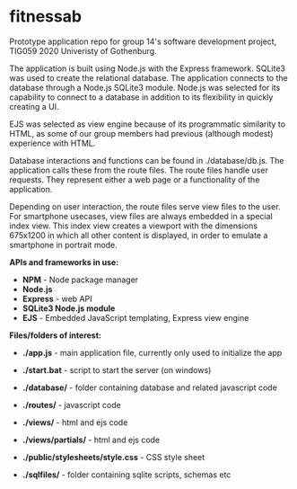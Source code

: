 # fitnessab
 
Prototype application repo for group 14's software development project, TIG059 2020 Univeristy of Gothenburg.  
  
The application is built using Node.js with the Express framework. SQLite3 was used to create the relational database. The application connects to the database through a Node.js SQLite3 module. Node.js was selected for its capability to connect to a database in addition to its flexibility in quickly creating a UI.  
  
EJS was selected as view engine because of its programmatic similarity to HTML, as some of our group members had previous (although modest) experience with HTML.  
  
Database interactions and functions can be found in ./database/db.js. The application calls these from the route files. The route files handle user requests. They represent either a web page or a functionality of the application. 

Depending on user interaction, the route files serve view files to the user. For smartphone usecases, view files are always embedded in a special index view. This index view creates a viewport with the dimensions 675x1200 in which all other content is displayed, in order to emulate a smartphone in portrait mode.
  
**APIs and frameworks in use:**  
  
*   **NPM** - Node package manager  
*   **Node.js**  
*   **Express** - web API  
*   **SQLite3 Node.js module**  
*   **EJS** - Embedded JavaScript templating, Express view engine  

**Files/folders of interest:**  
  
*   **./app.js** - main application file, currently only used to initialize the app  
*   **./start.bat** - script to start the server (on windows)  
  
*   **./database/** - folder containing database and related javascript code  
*   **./routes/** - javascript code  
*   **./views/** - html and ejs code  
*   **./views/partials/** - html and ejs code  
*   **./public/stylesheets/style.css** - CSS style sheet  
*   **./sqlfiles/** - folder containing sqlite scripts, schemas etc
